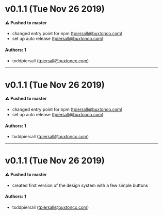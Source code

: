 # v0.1.1 (Tue Nov 26 2019)

#### ⚠️  Pushed to master

- changed entry point for npm  (tpiersall@buxtonco.com)
- set up auto release  (tpiersall@buxtonco.com)

#### Authors: 1

- toddpiersall (tpiersall@buxtonco.com)

---

# v0.1.1 (Tue Nov 26 2019)

#### ⚠️  Pushed to master

- changed entry point for npm  (tpiersall@buxtonco.com)
- set up auto release  (tpiersall@buxtonco.com)

#### Authors: 1

- toddpiersall (tpiersall@buxtonco.com)

---

# v0.1.1 (Tue Nov 26 2019)

#### ⚠️  Pushed to master

- created first version of the design system with a few simple buttons


#### Authors: 1

- toddpiersall (tpiersall@buxtonco.com)